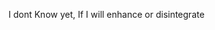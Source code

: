 
I dont Know yet, If I will enhance or disintegrate
<!---
AdyKC/AdyKC is a ✨ special ✨ repository because its `README.md` (this file) appears on your GitHub profile.
You can click the Preview link to take a look at your changes.
--->
